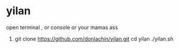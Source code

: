 # yilan


open terminal , or console or your mamas ass 


1. git clone  https://github.com/donlachin/yilan.git
cd yilan 
./yilan.sh
